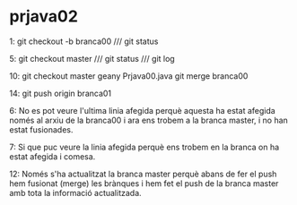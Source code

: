 # prjava02

1:  git checkout -b branca00 ///
    git status

5:  git checkout master ///
    git status ///
    git log
   
10: git checkout master
    geany Prjava00.java
    git merge branca00
    
14: git push origin branca01


6:  No es pot veure l'ultima linia afegida perquè aquesta ha estat afegida només al arxiu de la branca00
    i ara ens trobem a la branca master, i no han estat fusionades.
   
   
7:  Si que puc veure la linia afegida perquè ens trobem en la branca on ha estat afegida i comesa.


12: Només s'ha actualitzat la branca master perquè abans de fer el push hem fusionat (merge) les brànques i hem fet el push 
    de la branca master amb tota la informació actualitzada.

